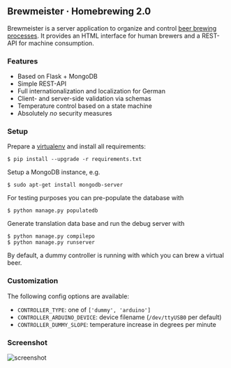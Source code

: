 ## Brewmeister · Homebrewing 2.0

Brewmeister is a server application to organize and control [beer brewing
processes](http://en.wikipedia.org/wiki/Brewing). It provides an HTML interface
for human brewers and a REST-API for machine consumption.


### Features

* Based on Flask + MongoDB
* Simple REST-API
* Full internationalization and localization for German
* Client- and server-side validation via schemas
* Temperature control based on a state machine
* Absolutely _no_ security measures


### Setup

Prepare a [virtualenv](http://www.virtualenv.org/en/latest/) and install all
requirements:

    $ pip install --upgrade -r requirements.txt

Setup a MongoDB instance, e.g.

    $ sudo apt-get install mongodb-server

For testing purposes you can pre-populate the database with

    $ python manage.py populatedb

Generate translation data base and run the debug server with

    $ python manage.py compilepo
    $ python manage.py runserver

By default, a dummy controller is running with which you can brew a virtual
beer.


### Customization

The following config options are available:

* `CONTROLLER_TYPE`: one of `['dummy', 'arduino']`
* `CONTROLLER_ARDUINO_DEVICE`: device filename (`/dev/ttyUSB0` per default)
* `CONTROLLER_DUMMY_SLOPE`: temperature increase in degrees per minute 


### Screenshot

![screenshot](http://i.imgur.com/TGDSKAO.png)
